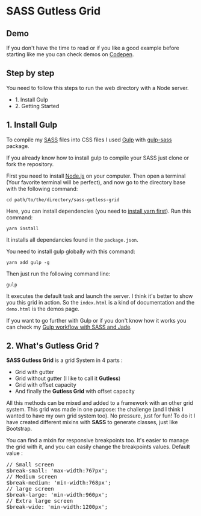 # SASS Gutless Grid

## Demo

If you don't have the time to read or if you like a good example before starting like me you can check demos on [Codepen](http://codepen.io/graphyzart/pen/BKQaEY "Codepen Gutless Grid Demos").

## Step by step

You need to follow this steps to run the web directory with a Node server.

* 1\. Install Gulp
* 2\. Getting Started


## 1\. Install Gulp

To compile my [SASS](http://sass-lang.com/ "SASS official website") files into CSS files I used [Gulp](http://gulpjs.com/ "Gulpjs") with [gulp-sass](https://www.npmjs.com/package/gulp-sass "gulp-sass on NPM official website") package.

If you already know how to install gulp to compile your SASS just clone or fork the repository.

First you need to install [Node.js](https://nodejs.org/en/ "officiel Nodejs website") on your computer. Then open a terminal (Your favorite terminal will be perfect), and now go to the directory base with the following command:

`cd path/to/the/directory/sass-gutless-grid`

Here, you can install dependencies (you need to [install yarn first](https://yarnpkg.com/lang/en/docs/install/ "yarn installation page")).
Run this command:

`yarn install`

It installs all dependancies found in the `package.json`.

You need to install gulp globally with this command:

`yarn add gulp -g`

Then just run the following command line:

`gulp`

It executes the default task and launch the server.
I think it's better to show you this grid in action. So the `index.html` is a kind of documentation and the `demo.html` is the demos page.

If you want to go further with Gulp or if you don't know how it works you can check my [Gulp workflow with SASS and Jade](https://github.com/yannisabel/gulp-workflow "Gulp Workflow with SASS and JADE").

## 2\. What's Gutless Grid ?

**SASS Gutless Grid** is a grid System in 4 parts :

*   Grid with gutter
*   Grid without gutter (I like to call it **Gutless**)
*   Grid with offset capacity
*   And finally the **Gutless Grid** with offset capacity

All this methods can be mixed and added to a framework with an other grid system. This grid was made in one purpose: the challenge (and I think I wanted to have my own grid system too). No pressure, just for fun! To do it I have created different mixins with **SASS** to generate classes, just like Bootstrap.

You can find a mixin for responsive breakpoints too. It's easier to manage the grid with it, and you can easily change the breakpoints values.
Default value :
<pre>// Small screen
$break-small: 'max-width:767px';
// Medium screen
$break-medium: 'min-width:768px';
// large screen
$break-large: 'min-width:960px';
// Extra large screen
$break-wide: 'min-width:1200px';
</pre>
